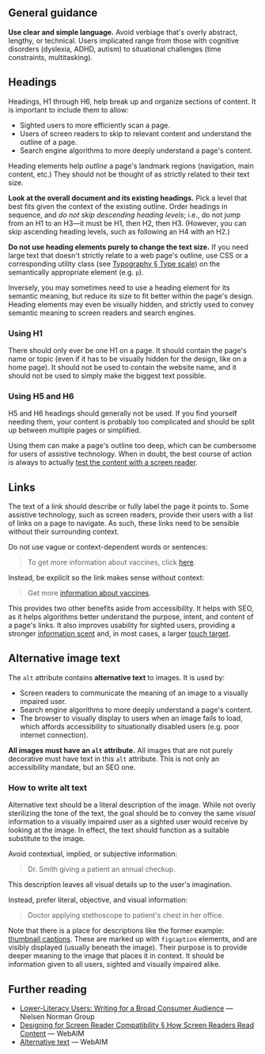 <!--lead
  How text content is written and rendered has significant accessibility implications. It can make the difference between an inclusive experience for users with disabilities, and one that's frustrating, excluding, or unusable.
lead-->

<!--twig
  {{ include("@tcds/components/message/message.html.twig", {
    content: "<strong>This document is not comprehensive.</strong> It is primarily aimed at authoring accessible text from a technical perspective. Other than some basics, it does not cover general editorial guidelines for accessibility.",
    modifiers: ["attention"],
  }) }}
twig-->

## General guidance
**Use clear and simple language.** Avoid verbiage that's overly abstract, lengthy, or technical. Users implicated range from those with cognitive disorders (dyslexia, ADHD, autism) to situational challenges (time constraints, multitasking).

## Headings
Headings, H1 through H6, help break up and organize sections of content. It is important to include them to allow:

- Sighted users to more efficiently scan a page.
- Users of screen readers to skip to relevant content and understand the outline of a page.
- Search engine algorithms to more deeply understand a page's content.

Heading elements help _outline_ a page's landmark regions (navigation, main content, etc.) They should not be thought of as strictly related to their text size.

**Look at the overall document and its existing headings.** Pick a level that best fits given the context of the existing outline. Order headings in sequence, and _do not skip descending heading levels_; i.e., do not jump from an H1 to an H3—it must be H1, then H2, then H3. (However, you can skip ascending heading levels, such as following an H4 with an H2.)

**Do not use heading elements purely to change the text size.** If you need large text that doesn't strictly relate to a web page's outline, use CSS or a corresponding utility class (see [Typography &sect; Type scale](/design/typography#type-scale)) on the semantically appropriate element (e.g. `p`).

Inversely, you may sometimes need to use a heading element for its semantic meaning, but reduce its size to fit better within the page's design. Heading elements may even be visually hidden, and strictly used to convey semantic meaning to screen readers and search engines.

### Using H1
There should only ever be one H1 on a page. It should contain the page's name or topic (even if it has to be visually hidden for the design, like on a home page). It should not be used to contain the website name, and it should not be used to simply make the biggest text possible.

### Using H5 and H6
H5 and H6 headings should generally not be used. If you find yourself needing them, your content is probably too complicated and should be split up between multiple pages or simplified.

Using them can make a page's outline too deep, which can be cumbersome for users of assistive technology. When in doubt, the best course of action is always to actually [test the content with a screen reader](/accessibility/testing).

## Links
The text of a link should describe or fully label the page it points to. Some assistive technology, such as screen readers, provide their users with a list of links on a page to navigate. As such, these links need to be sensible without their surrounding context.

Do not use vague or context-dependent words or sentences:

> To get more information about vaccines, click [here](#example).

Instead, be explicit so the link makes sense without context:

> Get more [information about vaccines](#example).

This provides two other benefits aside from accessibility. It helps with SEO, as it helps algorithms better understand the purpose, intent, and content of a page's links. It also improves usability for sighted users, providing a stronger [information scent](https://www.nngroup.com/articles/information-scent/ "Information Scent: How Users Decide Where to Go Next — Nielsen Norman Group") and, in most cases, a larger [touch target](https://www.w3.org/WAI/WCAG21/Understanding/target-size.html "Understanding Success Criterion 2.5.5: Target Size — W3.org").

## Alternative image text
The `alt` attribute contains **alternative text** to images. It is used by:

- Screen readers to communicate the meaning of an image to a visually impaired user.
- Search engine algorithms to more deeply understand a page's content.
- The browser to visually display to users when an image fails to load, which affords accessibility to situationally disabled users (e.g. poor internet connection).

**All images must have an `alt` attribute.** All images that are not purely decorative must have text in this `alt` attribute. This is not only an accessibility mandate, but an SEO one.

### How to write alt text
Alternative text should be a literal description of the image. While not overly sterilizing the tone of the text, the goal should be to convey the same _visual_ information to a visually impaired user as a sighted user would receive by looking at the image. In effect, the text should function as a suitable substitute to the image.

Avoid contextual, implied, or subjective information:

> Dr. Smith giving a patient an annual checkup.

This description leaves all visual details up to the user's imagination.

Instead, prefer literal, objective, and visual information:

> Doctor applying stethoscope to patient's chest in her office.

Note that there is a place for descriptions like the former example: [thumbnail captions](/primitives/images#thumbnail-captions). These are marked up with `figcaption` elements, and are visibly displayed (usually beneath the image). Their purpose is to provide deeper meaning to the image that places it in context. It should be information given to all users, sighted and visually impaired alike.

## Further reading
* [Lower-Literacy Users: Writing for a Broad Consumer Audience](https://www.nngroup.com/articles/writing-for-lower-literacy-users/) — Nielsen Norman Group
* [Designing for Screen Reader Compatibility &sect; How Screen Readers Read Content](https://webaim.org/techniques/screenreader/#how) — WebAIM
* [Alternative text](https://webaim.org/techniques/alttext/) — WebAIM

<!--
/**
 * @todo Emphasize more that alt text is heavily context-dependent. The key is
 * to explain what's important about the image with respect to the *reason* it
 * was chosen for the content.
 */

https://www.carbondesignsystem.com/guidelines/content/overview/#writing-for-accessibility
-->
